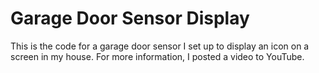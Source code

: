 # Garage Door Sensor Display #

This is the code for a garage door sensor I set up to display an icon on a screen in my house. For more information, I posted a video to YouTube.